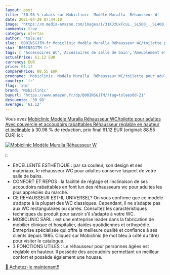 ```yaml
---
layout: post
title: '30.98 % rabais sur Mobiclinic  Modèle Muralla  Réhausseur W'
date: 2021-04-29 07:44:10
image: 'https://m.media-amazon.com/images/I/31KJzUxFcuL._SL500_._SL400_.jpg'
comments: true
category: ofertas
author: 'tole.es'
slug: 'B00INSGJTM-fr Mobiclinic Modèle Muralla Réhausseur WC/toilette pour...'
sku: 'B00INSGJTM-fr'
tags: [ 'Accessoires WC','Accessoires de salle de bain','Ameublement et décoration','Cuisine et Maison','Housses dabattants WC et de réservoir','Salle de bain et WC','mobiclinic', ]
actualPrice: 61.12 EUR
currency: EUR
price: 61.12
comparePrice: 88.55 EUR
prodname: 'Mobiclinic  Modèle Muralla  Réhausseur WC/toilette pour adultes  Avec couvercle et accoudoirs rabattables  Réhausseur réglable en hauteur et inclinable'
country: 'fr'
flag: '🇫🇷'
brand: 'Mobiclinic'
buyurl: 'https://www.amazon.fr/dp/B00INSGJTM/?tag=tolees0d-21'
descuento: '30.98'
average: '61.12'
---
```


Vous avez [Mobiclinic  Modèle Muralla  Réhausseur WC/toilette pour adultes  Avec couvercle et accoudoirs rabattables  Réhausseur réglable en hauteur et inclinable](https://www.amazon.fr/dp/B00INSGJTM/?tag=tolees0d-21)  à  30.98 % de réduction, prix final  61.12 EUR (original: 88.55 EUR) ici:

[![Mobiclinic  Modèle Muralla  Réhausseur W](https://m.media-amazon.com/images/I/31KJzUxFcuL._SL500_._SL400_.jpg)](https://www.amazon.fr/dp/B00INSGJTM/?tag=tolees0d-21)

ℹ️:

- EXCELLENTE ESTHÉTIQUE : par sa couleur, son design et ses matériaux, le réhausseur WC pour adultes conserve laspect de votre salle de bains.
- CONFORT ET REPOS : la facilité de réglage et linclinaison de ses accoudoirs rabattables en font lun des réhausseurs wc pour adultes les plus appréciés du marché.
- CE REHAUSSEUR EST-IL UNIVERSEL? On vous confirme que ce modèle s’adapte à la plupart des WC classiques. Cependant, il ne s’adapte pas aux WC rectangulaires ou carrés. Consultez les caractéristiques techniques du produit pour savoir s’il s’adapte à votre WC.
- MOBICLINIC SARL : est une entreprise leader dans la fabrication de mobilier clinique et hospitalier, daides quotidiennes et orthopédie. Entreprise spécialisée qui offre la meilleure qualité et confiance à ses clients depuis 1985. Cliquez sur Mobiclinic (le mot bleu à côté du titre) pour visiter le catalogue.
- 3 FONCTIONS UTILES : Le réhausseur pour personnes âgées est réglable en hauteur. Il possède des accoudoirs permettant un meilleur confort et possède également une housse.

[🛒 Achetez-le maintenant!!](https://www.amazon.fr/dp/B00INSGJTM/?tag=tolees0d-21)
